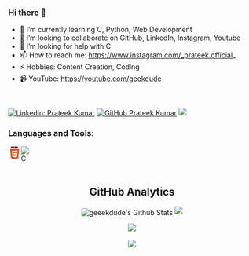 ### Hi there 👋

- 🌱 I’m currently learning C, Python, Web Development
- 👯 I’m looking to collaborate on GitHub, LinkedIn, Instagram, Youtube
- 🤔 I’m looking for help with C
- 📫 How to reach me: https://www.instagram.com/_prateek.official_
- ⚡ Hobbies: Content Creation, Coding
- 📹 YouTube: https://youtube.com/geekdude

<br />

[![Linkedin: Prateek Kumar](https://img.shields.io/badge/-geeekdude-blue?style=flat-square&logo=Linkedin&logoColor=white&link=https://linkedin.com/in/geekdude)](https://linkedin.com/in/geekdude)
[![GitHub Prateek Kumar](https://img.shields.io/github/followers/geeekdude?label=follow&style=social)](https://github.com/geeekdude)
![](https://komarev.com/ghpvc/?username=geeekdude&color=blueviolet)

### Languages and Tools:

<img align="left" alt="HTML5" width="26px" src="https://raw.githubusercontent.com/github/explore/80688e429a7d4ef2fca1e82350fe8e3517d3494d/topics/html/html.png" />
<img align="left" alt="C" width="26px" src="https://img.icons8.com/color/50/000000/c-programming.png"/>

<br/><br/><br/>

<h2 align="center">GitHub Analytics</h2>
<p align="center">
  <img align="center" alt="geeekdude's Github Stats" src="https://github-readme-stats.vercel.app/api?username=geeekdude&show_icons=true&hide_border=true&theme=algolia"/>
  
  <img height="180em" src="https://github-readme-stats-eight-theta.vercel.app/api/top-langs/?username=geeekdude&layout=compact&langs_count=8&theme=algolia"/>
<p/>

<p align = "center">
  <img width="50%" src="https://github-readme-streak-stats.herokuapp.com/?user=geeekdude&show_icons=true&locale=en&layout=compact&theme=algolia&line_height=0" />
</p>

<p align = "center">
 <img src="https://activity-graph.herokuapp.com/graph?username=geeekdude&theme=redical">
</p> 

